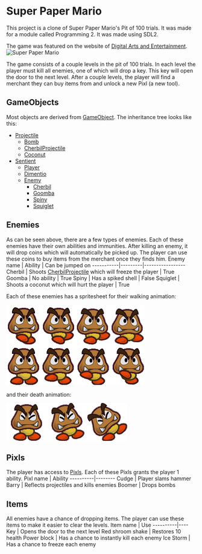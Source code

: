 # Super Paper Mario
This project is a clone of Super Paper Mario's Pit of 100 trials. It was made for a module called Programming 2. 
It was made using SDL2.

The game was featured on the website of [Digital Arts and Entertainment](https://www.digitalartsandentertainment.be/article/437/Programming+2%3A+2020+post+mortem). 
![Super Paper Mario](SuperPaperMario.gif)

The game consists of a couple levels in the pit of 100 trials. In each level the player must kill all enemies, one of which will drop a key. This key will open the door to the next level. After a couple levels, the player will find a merchant they can buy items from and unlock a new Pixl (a new tool).

## GameObjects
Most objects are derived from [GameObject](/src/GameObject.h). The inheritance tree looks like this:
* [Projectile](/src/Projectile.h)
  * [Bomb](/src/Bomb.h)
  * [CherbilProjectile](src/CherbilProjectile.h)
  * [Coconut](src/Coconut.h)
* [Sentient](/src/Sentient)
  * [Player](/src/Player.h)
  * [Dimentio](/src/Dimentio.h)
  * [Enemy](/src/Enemy.h)
    * [Cherbil](/src/Cherbil.h)
    * [Goomba](/src/Goomba.h)
    * [Spiny](/src/Spiny.h)
    * [Squiglet](/src/Squiglet.h)

## Enemies
As can be seen above, there are a few types of enemies. Each of these enemies have their own abilities and immunities. After killing an enemy, it will drop coins which will automatically be picked up. The player can use these coins to buy items from the merchant once they finds him.
Enemy name | Ability | Can be jumped on
-----------|---------|-----------------
Cherbil | Shoots [CherbilProjectile](/src/CherbilProjectile.h) which will freeze the player | True
Goomba | No ability | True
Spiny | Has a spiked shell | False
Squiglet | Shoots a coconut which will hurt the player | True

Each of these enemies has a spritesheet for their walking animation:

![Goomba walking animation](/Resources/Enemies/Goomba.png)

and their death animation:

![Goomba death animation](/Resources/Enemies/Goomba_Death.png)

## Pixls
The player has access to [Pixls](/src/Pixl.h). Each of these Pixls grants the player 1 ability.
Pixl name | Ability
----------|--------
Cudge | Player slams hammer
Barry | Reflects projectiles and kills enemies
Boomer | Drops bombs

## Items
All enemies have a chance of dropping items. The player can use these items to make it easier to clear the levels.
Item name | Use
----------|----
Key | Opens the door to the next level
Red shroom shake | Restores 10 health
Power block | Has a chance to instantly kill each enemy
Ice Storm | Has a chance to freeze each enemy
